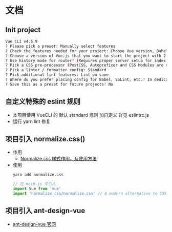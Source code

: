 # 文档

## Init project
```sh
Vue CLI v4.5.9
? Please pick a preset: Manually select features
? Check the features needed for your project: Choose Vue version, Babel, Router, Vuex, CSS Pre-processors, Linter
? Choose a version of Vue.js that you want to start the project with 2.x
? Use history mode for router? (Requires proper server setup for index fallback in production) Yes
? Pick a CSS pre-processor (PostCSS, Autoprefixer and CSS Modules are supported by default): Less
? Pick a linter / formatter config: Standard
? Pick additional lint features: Lint on save
? Where do you prefer placing config for Babel, ESLint, etc.? In dedicated config files
? Save this as a preset for future projects? No
```
## 自定义特殊的 eslint 规则
- 本项目使用 VueCLI 的 默认 standard 规则 加自定义  详见 eslintrc.js
- 运行 yarn lint 修复

## 项目引入 normalize.css()
- 作用
    - [Normalize.css 样式作用，及使用方法](https://www.cnblogs.com/ympjsc/p/12309784.html)
- 使用
    ```sh
    yarn add normalize.css
    ```
    ```js
    // 在 main.js 中引入
    import Vue from 'vue'
    import 'normalize.css/normalize.css' // A modern alternative to CSS resets
    ```
## 项目引入 ant-design-vue
- [ant-design-vue 官网](https://www.antdv.com/docs/vue/introduce-cn/)